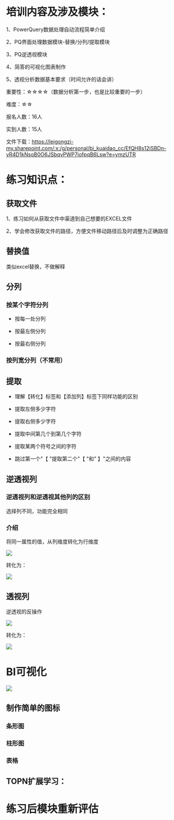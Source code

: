 # 培训内容及涉及模块：

1、PowerQuery数据处理自动流程简单介绍

2、PQ界面处理数据模块-替换/分列/提取模块

3、PQ逆透视模块

4、简答的可视化图表制作

5、透视分析数据基本要求（时间允许的话会讲）

重要性：☆☆☆☆（数据分析第一步，也是比较重要的一步）

难度：☆☆

报名人数：16人

实到人数：15人

文件下载：https://leigongzi-my.sharepoint.com/:x:/g/personal/bi_kuaidao_cc/EfQH8s12iSBDn-vR4D1kNsoB0O6JSbqvPWP7iofpqB6Lsw?e=ymzUTR

# 练习知识点：

## 获取文件

1、练习如何从获取文件中渠道到自己想要的EXCEL文件

2、学会修改获取文件的路径，方便文件移动路径后及时调整为正确路径

## 替换值

类似excel替换，不做解释

## 分列

### 按某个字符分列

- 按每一处分列

- 按最左侧分列

- 按最右侧分列

### 按列宽分列（不常用）



## 提取

- 理解【转化】标签和【添加列】标签下同样功能的区别

- 提取左侧多少字符

- 提取右侧多少字符

- 提取中间第几个到第几个字符

- 提取某两个符号之间的字符

- 跳过第一个"【 "提取第二个"【 "和" 】"之间的内容



## 逆透视列

### 逆透视列和逆透视其他列的区别

选择列不同，功能完全相同

### 介绍

将同一属性的值，从列维度转化为行维度

![](http://leigongzi.oss-cn-beijing.aliyuncs.com/18-10-2/48279511.jpg)

转化为：

![](http://leigongzi.oss-cn-beijing.aliyuncs.com/18-10-2/6437279.jpg)

## 透视列

逆透视的反操作

![](http://leigongzi.oss-cn-beijing.aliyuncs.com/18-10-2/6437279.jpg)

转化为：

![](http://leigongzi.oss-cn-beijing.aliyuncs.com/18-10-2/48279511.jpg)

# BI可视化

![](http://leigongzi.oss-cn-beijing.aliyuncs.com/18-10-2/59564964.jpg)

## 制作简单的图标
### 条形图
### 柱形图
### 表格
## TOPN扩展学习：


# 练习后模块重新评估





